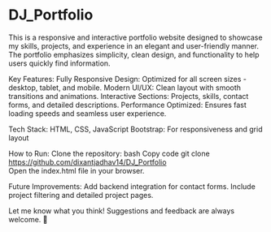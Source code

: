 # DJ_Portfolio

This is a responsive and interactive portfolio website designed to showcase my skills, projects, and experience in an elegant and user-friendly manner. The portfolio emphasizes simplicity, clean design, and functionality to help users quickly find information.

Key Features:
Fully Responsive Design: Optimized for all screen sizes - desktop, tablet, and mobile.
Modern UI/UX: Clean layout with smooth transitions and animations.
Interactive Sections: Projects, skills, contact forms, and detailed descriptions.
Performance Optimized: Ensures fast loading speeds and seamless user experience.


Tech Stack:
HTML, CSS, JavaScript
Bootstrap: For responsiveness and grid layout

How to Run:
Clone the repository:
bash
Copy code
git clone https://github.com/dixantjadhav14/DJ_Portfolio  
Open the index.html file in your browser.

Future Improvements:
Add backend integration for contact forms.
Include project filtering and detailed project pages.

Let me know what you think! Suggestions and feedback are always welcome. 🚀
